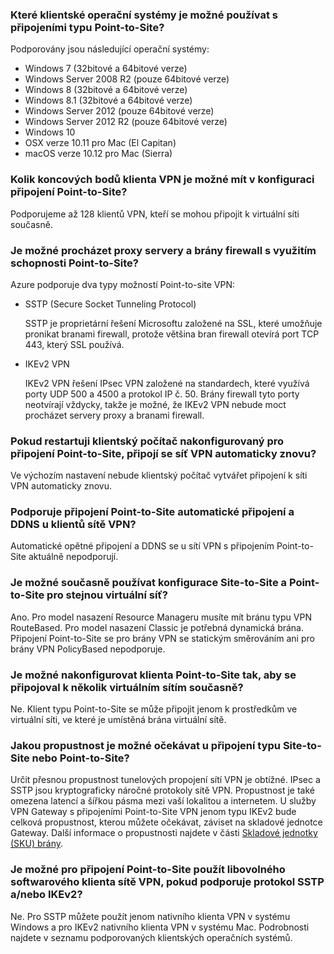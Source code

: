 ### <a name="supportedclientos"></a>Které klientské operační systémy je možné používat s připojeními typu Point-to-Site?

Podporovány jsou následující operační systémy:

* Windows 7 (32bitové a 64bitové verze)
* Windows Server 2008 R2 (pouze 64bitové verze)
* Windows 8 (32bitové a 64bitové verze)
* Windows 8.1 (32bitové a 64bitové verze)
* Windows Server 2012 (pouze 64bitové verze)
* Windows Server 2012 R2 (pouze 64bitové verze)
* Windows 10
* OSX verze 10.11 pro Mac (El Capitan)
* macOS verze 10.12 pro Mac (Sierra)

### <a name="how-many-vpn-client-endpoints-can-i-have-in-my-point-to-site-configuration"></a>Kolik koncových bodů klienta VPN je možné mít v konfiguraci připojení Point-to-Site?

Podporujeme až 128 klientů VPN, kteří se mohou připojit k virtuální síti současně.

### <a name="can-i-traverse-proxies-and-firewalls-using-point-to-site-capability"></a>Je možné procházet proxy servery a brány firewall s využitím schopnosti Point-to-Site?

Azure podporuje dva typy možností Point-to-site VPN:

* SSTP (Secure Socket Tunneling Protocol)

  SSTP je proprietární řešení Microsoftu založené na SSL, které umožňuje pronikat branami firewall, protože většina bran firewall otevírá port TCP 443, který SSL používá.

* IKEv2 VPN

  IKEv2 VPN řešení IPsec VPN založené na standardech, které využívá porty UDP 500 a 4500 a protokol IP č. 50. Brány firewall tyto porty neotvírají vždycky, takže je možné, že IKEv2 VPN nebude moct procházet servery proxy a branami firewall.

### <a name="if-i-restart-a-client-computer-configured-for-point-to-site-will-the-vpn-automatically-reconnect"></a>Pokud restartuji klientský počítač nakonfigurovaný pro připojení Point-to-Site, připojí se síť VPN automaticky znovu?

Ve výchozím nastavení nebude klientský počítač vytvářet připojení k síti VPN automaticky znovu.

### <a name="does-point-to-site-support-auto-reconnect-and-ddns-on-the-vpn-clients"></a>Podporuje připojení Point-to-Site automatické připojení a DDNS u klientů sítě VPN?

Automatické opětné připojení a DDNS se u sítí VPN s připojením Point-to-Site aktuálně nepodporují.

### <a name="can-i-have-site-to-site-and-point-to-site-configurations-coexist-for-the-same-virtual-network"></a>Je možné současně používat konfigurace Site-to-Site a Point-to-Site pro stejnou virtuální síť?

Ano. Pro model nasazení Resource Manageru musíte mít bránu typu VPN RouteBased. Pro model nasazení Classic je potřebná dynamická brána. Připojení Point-to-Site se pro brány VPN se statickým směrováním ani pro brány VPN PolicyBased nepodporuje.

### <a name="can-i-configure-a-point-to-site-client-to-connect-to-multiple-virtual-networks-at-the-same-time"></a>Je možné nakonfigurovat klienta Point-to-Site tak, aby se připojoval k několik virtuálním sítím současně?

Ne. Klient typu Point-to-Site se může připojit jenom k prostředkům ve virtuální síti, ve které je umístěná brána virtuální sítě.

### <a name="how-much-throughput-can-i-expect-through-site-to-site-or-point-to-site-connections"></a>Jakou propustnost je možné očekávat u připojení typu Site-to-Site nebo Point-to-Site?

Určit přesnou propustnost tunelových propojení sítí VPN je obtížné. IPsec a SSTP jsou kryptograficky náročné protokoly sítě VPN. Propustnost je také omezena latencí a šířkou pásma mezi vaší lokalitou a internetem. U služby VPN Gateway s připojeními Point-to-Site VPN jenom typu IKEv2 bude celková propustnost, kterou můžete očekávat, záviset na skladové jednotce Gateway. Další informace o propustnosti najdete v části [Skladové jednotky (SKU) brány](../articles/vpn-gateway/vpn-gateway-about-vpngateways.md#gwsku).

### <a name="can-i-use-any-software-vpn-client-for-point-to-site-that-supports-sstp-andor-ikev2"></a>Je možné pro připojení Point-to-Site použít libovolného softwarového klienta sítě VPN, pokud podporuje protokol SSTP a/nebo IKEv2?

Ne. Pro SSTP můžete použít jenom nativního klienta VPN v systému Windows a pro IKEv2 nativního klienta VPN v systému Mac. Podrobnosti najdete v seznamu podporovaných klientských operačních systémů.